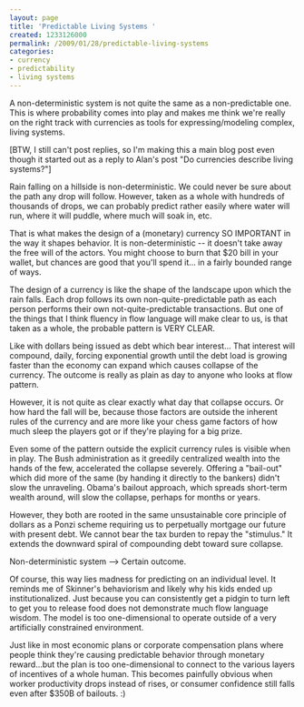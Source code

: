 ```yaml
---
layout: page
title: 'Predictable Living Systems '
created: 1233126000
permalink: /2009/01/28/predictable-living-systems
categories:
- currency
- predictability
- living systems
---
```

A non-deterministic system is not quite the same as a non-predictable one. This is where probability comes into play and makes me think we're really on the right track with currencies as tools for expressing/modeling complex, living systems.

[BTW, I still can't post replies, so I'm making this a main blog post even though it started out as a reply to Alan's post "Do currencies describe living systems?"]

Rain falling on a hillside is non-deterministic. We could never be sure about the path any drop will follow. However, taken as a whole with hundreds of thousands of drops, we can probably predict rather easily where water will run, where it will puddle, where much will soak in, etc.

That is what makes the design of a (monetary) currency SO IMPORTANT in the way it shapes behavior. It is non-deterministic -- it doesn't take away the free will of the actors. You might choose to burn that $20 bill in your wallet, but chances are good that you'll spend it… in a fairly bounded range of ways.

The design of a currency is like the shape of the landscape upon which the rain falls. Each drop follows its own non-quite-predictable path as each person performs their own not-quite-predictable transactions. But one of the things that I think fluency in flow language will make clear to us, is that taken as a whole, the probable pattern is VERY CLEAR.

Like with dollars being issued as debt which bear interest… That interest will compound, daily, forcing exponential growth until the debt load is growing faster than the economy can expand which causes collapse of the currency. The outcome is really as plain as day to anyone who looks at flow pattern.

However, it is not quite as clear exactly what day that collapse occurs. Or how hard the fall will be, because those factors are outside the inherent rules of the currency and are more like your chess game factors of how much sleep the players got or if they're playing for a big prize.

Even some of the pattern outside the explicit currency rules is visible when in play. The Bush administration as it greedily centralized wealth into the hands of the few, accelerated the collapse severely. Offering a "bail-out" which did more of the same (by handing it directly to the bankers) didn't slow the unraveling. Obama's bailout approach, which spreads short-term wealth around, will slow the collapse, perhaps for months or years.

However, they both are rooted in the same unsustainable core principle of dollars as a Ponzi scheme requiring us to perpetually mortgage our future with present debt. We cannot bear the tax burden to repay the "stimulus." It extends the downward spiral of compounding debt toward sure collapse.

Non-deterministic system --> Certain outcome.

Of course, this way lies madness for predicting on an individual level. It reminds me of Skinner's behaviorism and likely why his kids ended up institutionalized. Just because you can consistently get a pidgin to turn left to get you to release food does not demonstrate much flow language wisdom. The model is too one-dimensional to operate outside of a very artificially constrained environment.

Just like in most economic plans or corporate compensation plans where people think they're causing predictable behavior through monetary reward…but the plan is too one-dimensional to connect to the various layers of incentives of a whole human. This becomes painfully obvious when worker productivity drops instead of rises, or consumer confidence still falls even after $350B of bailouts. :)
